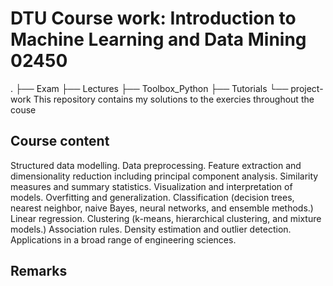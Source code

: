 # DTU Course work: Introduction to Machine Learning and Data Mining 02450
.
├── Exam
├── Lectures
├── Toolbox_Python
├── Tutorials
└── project-work
This repository contains my solutions to the exercies throughout the couse 
## Course content
Structured data modelling. Data preprocessing. Feature extraction and dimensionality reduction including principal component analysis. Similarity measures and summary statistics. Visualization and interpretation of models. Overfitting and generalization. Classification (decision trees, nearest neighbor, naive Bayes, neural networks, and ensemble methods.) Linear regression. Clustering (k-means, hierarchical clustering, and mixture models.) Association rules. Density estimation and outlier detection. Applications in a broad range of engineering sciences.

## Remarks
